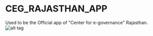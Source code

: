 # CEG_RAJASTHAN_APP
Used to be the Official app of "Center for e-governance" Rajasthan. 
![alt tag](https://github.com/top-gun007/CEG_RAJASTHAN_APP/blob/master/Capture.PNG)







